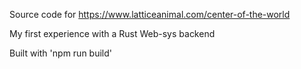 Source code for https://www.latticeanimal.com/center-of-the-world


My first experience with a Rust Web-sys backend

Built with 'npm run build'
